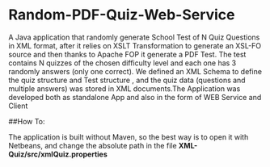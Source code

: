 Random-PDF-Quiz-Web-Service
===========================

A Java application that randomly generate School Test of N Quiz Questions in XML format, after it relies on XSLT Transformation to generate an XSL-FO source and then thanks to Apache FOP it generate a PDF Test. The test contains N quizzes of the chosen difficulty level and each one has 3 randomly answers (only one correct). We defined an XML Schema to define the quiz structure and Test structure , and the quiz data (questions and multiple answers) was stored in XML documents.The Application was developed both as standalone App and also in the form of WEB Service and Client

##How To:

The application is built without Maven, so the best way is to open it with Netbeans, and change the absolute path in the file **XML-Quiz/src/xmlQuiz.properties**  
